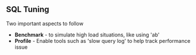 ## SQL Tuning

Two important aspects to follow
- **Benchmark** - to simulate high load situations, like using 'ab'
- **Profile** - Enable tools such as 'slow query log' to help track performance issue

